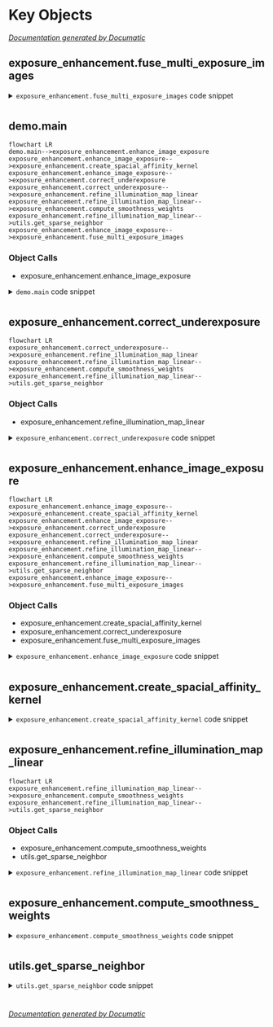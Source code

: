 # Key Objects

[_Documentation generated by Documatic_](https://www.documatic.com)

<!---Documatic-section-exposure_enhancement.fuse_multi_exposure_images-start--->
## exposure_enhancement.fuse_multi_exposure_images

<!---Documatic-section-fuse_multi_exposure_images-start--->
<!---Documatic-block-exposure_enhancement.fuse_multi_exposure_images-start--->
<details>
	<summary><code>exposure_enhancement.fuse_multi_exposure_images</code> code snippet</summary>

```python
def fuse_multi_exposure_images(im: np.ndarray, under_ex: np.ndarray, over_ex: np.ndarray, bc: float=1, bs: float=1, be: float=1):
    merge_mertens = cv2.createMergeMertens(bc, bs, be)
    images = [np.clip(x * 255, 0, 255).astype('uint8') for x in [im, under_ex, over_ex]]
    fused_images = merge_mertens.process(images)
    return fused_images
```
</details>
<!---Documatic-block-exposure_enhancement.fuse_multi_exposure_images-end--->
<!---Documatic-section-fuse_multi_exposure_images-end--->

# #
<!---Documatic-section-exposure_enhancement.fuse_multi_exposure_images-end--->

<!---Documatic-section-demo.main-start--->
## demo.main

<!---Documatic-section-main-start--->
```mermaid
flowchart LR
demo.main-->exposure_enhancement.enhance_image_exposure
exposure_enhancement.enhance_image_exposure-->exposure_enhancement.create_spacial_affinity_kernel
exposure_enhancement.enhance_image_exposure-->exposure_enhancement.correct_underexposure
exposure_enhancement.correct_underexposure-->exposure_enhancement.refine_illumination_map_linear
exposure_enhancement.refine_illumination_map_linear-->exposure_enhancement.compute_smoothness_weights
exposure_enhancement.refine_illumination_map_linear-->utils.get_sparse_neighbor
exposure_enhancement.enhance_image_exposure-->exposure_enhancement.fuse_multi_exposure_images
```

### Object Calls

* exposure_enhancement.enhance_image_exposure

<!---Documatic-block-demo.main-start--->
<details>
	<summary><code>demo.main</code> code snippet</summary>

```python
def main(args):
    imdir = args.folder
    ext = ['png', 'jpg', 'bmp']
    files = []
    [files.extend(glob.glob(imdir + '*.' + e)) for e in ext]
    images = [cv2.imread(file) for file in files]
    directory = join(imdir, 'enhanced')
    if not exists(directory):
        makedirs(directory)
    for (i, image) in tqdm(enumerate(images), desc='Enhancing images'):
        enhanced_image = enhance_image_exposure(image, args.gamma, args.lambda_, not args.lime, sigma=args.sigma, bc=args.bc, bs=args.bs, be=args.be, eps=args.eps)
        filename = basename(files[i])
        (name, ext) = splitext(filename)
        method = 'LIME' if args.lime else 'DUAL'
        corrected_name = f'{name}_{method}_g{args.gamma}_l{args.lambda_}{ext}'
        cv2.imwrite(join(directory, corrected_name), enhanced_image)
```
</details>
<!---Documatic-block-demo.main-end--->
<!---Documatic-section-main-end--->

# #
<!---Documatic-section-demo.main-end--->

<!---Documatic-section-exposure_enhancement.correct_underexposure-start--->
## exposure_enhancement.correct_underexposure

<!---Documatic-section-correct_underexposure-start--->
```mermaid
flowchart LR
exposure_enhancement.correct_underexposure-->exposure_enhancement.refine_illumination_map_linear
exposure_enhancement.refine_illumination_map_linear-->exposure_enhancement.compute_smoothness_weights
exposure_enhancement.refine_illumination_map_linear-->utils.get_sparse_neighbor
```

### Object Calls

* exposure_enhancement.refine_illumination_map_linear

<!---Documatic-block-exposure_enhancement.correct_underexposure-start--->
<details>
	<summary><code>exposure_enhancement.correct_underexposure</code> code snippet</summary>

```python
def correct_underexposure(im: np.ndarray, gamma: float, lambda_: float, kernel: np.ndarray, eps: float=0.001):
    L = np.max(im, axis=-1)
    L_refined = refine_illumination_map_linear(L, gamma, lambda_, kernel, eps)
    L_refined_3d = np.repeat(L_refined[..., None], 3, axis=-1)
    im_corrected = im / L_refined_3d
    return im_corrected
```
</details>
<!---Documatic-block-exposure_enhancement.correct_underexposure-end--->
<!---Documatic-section-correct_underexposure-end--->

# #
<!---Documatic-section-exposure_enhancement.correct_underexposure-end--->

<!---Documatic-section-exposure_enhancement.enhance_image_exposure-start--->
## exposure_enhancement.enhance_image_exposure

<!---Documatic-section-enhance_image_exposure-start--->
```mermaid
flowchart LR
exposure_enhancement.enhance_image_exposure-->exposure_enhancement.create_spacial_affinity_kernel
exposure_enhancement.enhance_image_exposure-->exposure_enhancement.correct_underexposure
exposure_enhancement.correct_underexposure-->exposure_enhancement.refine_illumination_map_linear
exposure_enhancement.refine_illumination_map_linear-->exposure_enhancement.compute_smoothness_weights
exposure_enhancement.refine_illumination_map_linear-->utils.get_sparse_neighbor
exposure_enhancement.enhance_image_exposure-->exposure_enhancement.fuse_multi_exposure_images
```

### Object Calls

* exposure_enhancement.create_spacial_affinity_kernel
* exposure_enhancement.correct_underexposure
* exposure_enhancement.fuse_multi_exposure_images

<!---Documatic-block-exposure_enhancement.enhance_image_exposure-start--->
<details>
	<summary><code>exposure_enhancement.enhance_image_exposure</code> code snippet</summary>

```python
def enhance_image_exposure(im: np.ndarray, gamma: float, lambda_: float, dual: bool=True, sigma: int=3, bc: float=1, bs: float=1, be: float=1, eps: float=0.001):
    kernel = create_spacial_affinity_kernel(sigma)
    im_normalized = im.astype(float) / 255.0
    under_corrected = correct_underexposure(im_normalized, gamma, lambda_, kernel, eps)
    if dual:
        inv_im_normalized = 1 - im_normalized
        over_corrected = 1 - correct_underexposure(inv_im_normalized, gamma, lambda_, kernel, eps)
        im_corrected = fuse_multi_exposure_images(im_normalized, under_corrected, over_corrected, bc, bs, be)
    else:
        im_corrected = under_corrected
    return np.clip(im_corrected * 255, 0, 255).astype('uint8')
```
</details>
<!---Documatic-block-exposure_enhancement.enhance_image_exposure-end--->
<!---Documatic-section-enhance_image_exposure-end--->

# #
<!---Documatic-section-exposure_enhancement.enhance_image_exposure-end--->

<!---Documatic-section-exposure_enhancement.create_spacial_affinity_kernel-start--->
## exposure_enhancement.create_spacial_affinity_kernel

<!---Documatic-section-create_spacial_affinity_kernel-start--->
<!---Documatic-block-exposure_enhancement.create_spacial_affinity_kernel-start--->
<details>
	<summary><code>exposure_enhancement.create_spacial_affinity_kernel</code> code snippet</summary>

```python
def create_spacial_affinity_kernel(spatial_sigma: float, size: int=15):
    kernel = np.zeros((size, size))
    for i in range(size):
        for j in range(size):
            kernel[i, j] = np.exp(-0.5 * distance.euclidean((i, j), (size // 2, size // 2)) ** 2 / spatial_sigma ** 2)
    return kernel
```
</details>
<!---Documatic-block-exposure_enhancement.create_spacial_affinity_kernel-end--->
<!---Documatic-section-create_spacial_affinity_kernel-end--->

# #
<!---Documatic-section-exposure_enhancement.create_spacial_affinity_kernel-end--->

<!---Documatic-section-exposure_enhancement.refine_illumination_map_linear-start--->
## exposure_enhancement.refine_illumination_map_linear

<!---Documatic-section-refine_illumination_map_linear-start--->
```mermaid
flowchart LR
exposure_enhancement.refine_illumination_map_linear-->exposure_enhancement.compute_smoothness_weights
exposure_enhancement.refine_illumination_map_linear-->utils.get_sparse_neighbor
```

### Object Calls

* exposure_enhancement.compute_smoothness_weights
* utils.get_sparse_neighbor

<!---Documatic-block-exposure_enhancement.refine_illumination_map_linear-start--->
<details>
	<summary><code>exposure_enhancement.refine_illumination_map_linear</code> code snippet</summary>

```python
def refine_illumination_map_linear(L: np.ndarray, gamma: float, lambda_: float, kernel: np.ndarray, eps: float=0.001):
    wx = compute_smoothness_weights(L, x=1, kernel=kernel, eps=eps)
    wy = compute_smoothness_weights(L, x=0, kernel=kernel, eps=eps)
    (n, m) = L.shape
    L_1d = L.copy().flatten()
    (row, column, data) = ([], [], [])
    for p in range(n * m):
        diag = 0
        for (q, (k, l, x)) in get_sparse_neighbor(p, n, m).items():
            weight = wx[k, l] if x else wy[k, l]
            row.append(p)
            column.append(q)
            data.append(-weight)
            diag += weight
        row.append(p)
        column.append(p)
        data.append(diag)
    F = csr_matrix((data, (row, column)), shape=(n * m, n * m))
    Id = diags([np.ones(n * m)], [0])
    A = Id + lambda_ * F
    L_refined = spsolve(csr_matrix(A), L_1d, permc_spec=None, use_umfpack=True).reshape((n, m))
    L_refined = np.clip(L_refined, eps, 1) ** gamma
    return L_refined
```
</details>
<!---Documatic-block-exposure_enhancement.refine_illumination_map_linear-end--->
<!---Documatic-section-refine_illumination_map_linear-end--->

# #
<!---Documatic-section-exposure_enhancement.refine_illumination_map_linear-end--->

<!---Documatic-section-exposure_enhancement.compute_smoothness_weights-start--->
## exposure_enhancement.compute_smoothness_weights

<!---Documatic-section-compute_smoothness_weights-start--->
<!---Documatic-block-exposure_enhancement.compute_smoothness_weights-start--->
<details>
	<summary><code>exposure_enhancement.compute_smoothness_weights</code> code snippet</summary>

```python
def compute_smoothness_weights(L: np.ndarray, x: int, kernel: np.ndarray, eps: float=0.001):
    Lp = cv2.Sobel(L, cv2.CV_64F, int(x == 1), int(x == 0), ksize=1)
    T = convolve(np.ones_like(L), kernel, mode='constant')
    T = T / (np.abs(convolve(Lp, kernel, mode='constant')) + eps)
    return T / (np.abs(Lp) + eps)
```
</details>
<!---Documatic-block-exposure_enhancement.compute_smoothness_weights-end--->
<!---Documatic-section-compute_smoothness_weights-end--->

# #
<!---Documatic-section-exposure_enhancement.compute_smoothness_weights-end--->

<!---Documatic-section-utils.get_sparse_neighbor-start--->
## utils.get_sparse_neighbor

<!---Documatic-section-get_sparse_neighbor-start--->
<!---Documatic-block-utils.get_sparse_neighbor-start--->
<details>
	<summary><code>utils.get_sparse_neighbor</code> code snippet</summary>

```python
def get_sparse_neighbor(p: int, n: int, m: int):
    (i, j) = (p // m, p % m)
    d = {}
    if i - 1 >= 0:
        d[(i - 1) * m + j] = (i - 1, j, 0)
    if i + 1 < n:
        d[(i + 1) * m + j] = (i + 1, j, 0)
    if j - 1 >= 0:
        d[i * m + j - 1] = (i, j - 1, 1)
    if j + 1 < m:
        d[i * m + j + 1] = (i, j + 1, 1)
    return d
```
</details>
<!---Documatic-block-utils.get_sparse_neighbor-end--->
<!---Documatic-section-get_sparse_neighbor-end--->

# #
<!---Documatic-section-utils.get_sparse_neighbor-end--->

[_Documentation generated by Documatic_](https://www.documatic.com)